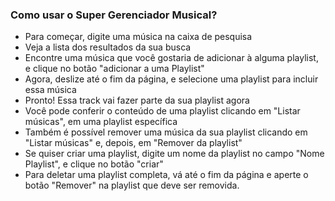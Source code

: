 ### Como usar o Super Gerenciador Musical?

* Para começar, digite uma música na caixa de pesquisa
* Veja a lista dos resultados da sua busca
* Encontre uma música que você gostaria de adicionar à alguma playlist, e clique no botão "adicionar a uma Playlist"
* Agora, deslize até o fim da página, e selecione uma playlist para incluir essa música
* Pronto! Essa track vai fazer parte da sua playlist agora
* Você pode conferir o conteúdo de uma playlist clicando em "Listar músicas", em uma playlist específica
* Também é possível remover uma música da sua playlist clicando em "Listar músicas" e, depois, em "Remover da playlist"
* Se quiser criar uma playlist, digite um nome da playlist no campo "Nome Playlist", e clique no botão "criar"
* Para deletar uma playlist completa, vá até o fim da página e aperte o botão "Remover" na playlist que deve ser removida.
